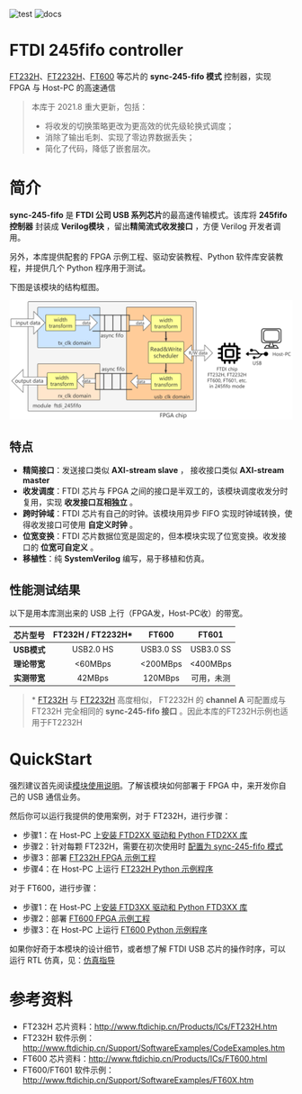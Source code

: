 ![test](https://img.shields.io/badge/test-passing-green.svg)
![docs](https://img.shields.io/badge/docs-passing-green.svg)

FTDI 245fifo controller
===========================
[FT232H](https://ftdichip.com/Products/ICs/FT232H.htm)、[FT2232H](https://ftdichip.com/Products/ICs/FT2232H.htm)、[FT600](https://ftdichip.com/Products/ICs/FT600.html) 等芯片的 **sync-245-fifo 模式** 控制器，实现 FPGA 与 Host-PC 的高速通信

> 本库于 2021.8 重大更新，包括：
>
> * 将收发的切换策略更改为更高效的优先级轮换式调度；
> * 消除了输出毛刺、实现了零边界数据丢失；
> * 简化了代码，降低了嵌套层次。

# 简介

**sync-245-fifo** 是 **FTDI 公司 USB 系列芯片**的最高速传输模式。该库将 **245fifo 控制器** 封装成 **Verilog模块** ，留出**精简流式收发接口** ，方便 Verilog 开发者调用。

另外，本库提供配套的 FPGA 示例工程、驱动安装教程、Python 软件库安装教程，并提供几个 Python 程序用于测试。

下图是该模块的结构框图。

![模块结构](./doc/structure.png)

## 特点

* **精简接口**：发送接口类似 **AXI-stream slave** ， 接收接口类似 **AXI-stream master**
* **收发调度**：FTDI 芯片与 FPGA 之间的接口是半双工的，该模块调度收发分时复用，实现 **收发接口互相独立** 。
* **跨时钟域**：FTDI 芯片有自己的时钟。该模块用异步 FIFO 实现时钟域转换，使得收发接口可使用 **自定义时钟** 。
* **位宽变换**：FTDI 芯片数据位宽是固定的，但本模块实现了位宽变换。收发接口的 **位宽可自定义** 。
* **移植性**：纯 **SystemVerilog** 编写，易于移植和仿真。

## 性能测试结果

以下是用本库测出来的 USB 上行（FPGA发，Host-PC收）的带宽。

| 芯片型号    | FT232H / FT2232H\*  |  FT600     | FT601      |
| :--------: | :------------:     |   :------:    | :--------: |
| **USB模式** | USB2.0 HS          |  USB3.0 SS     | USB3.0 SS  |
| **理论带宽** | <60MBps             |  <200MBps      | <400MBps  |
| **实测带宽** | 42MBps           |  120MBps       | 可用，未测 |

> \* [FT232H](https://ftdichip.com/Products/ICs/FT232H.htm) 与 [FT2232H](https://ftdichip.com/Products/ICs/FT2232H.htm) 高度相似， FT2232H 的 **channel A** 可配置成与 FT232H 完全相同的 **sync-245-fifo 接口** 。因此本库的FT232H示例也适用于FT2232H


# QuickStart

强烈建议首先阅读[模块使用说明](./doc/Verilog_module_usage.md)。了解该模块如何部署于 FPGA 中，来开发你自己的 USB 通信业务。

然后你可以运行我提供的使用案例，对于 FT232H，进行步骤：

* 步骤1：在 Host-PC 上[安装 FTD2XX 驱动和 Python FTD2XX 库](./doc/Python_FTD2XX_guide.md)
* 步骤2：针对每颗 FT232H，需要在初次使用时 [配置为 sync-245-fifo 模式](./doc/FT232H_config.md)
* 步骤3：部署 [FT232H FPGA 示例工程](./doc/FT232H_FPGA_project.md) 
* 步骤4：在 Host-PC 上运行 [FT232H Python 示例程序](./doc/FT232H_run_python.md)

对于 FT600，进行步骤：

* 步骤1：在 Host-PC 上[安装 FTD3XX 驱动和 Python FTD3XX 库](./doc/Python_FTD3XX_guide.md)
* 步骤2：部署 [FT600 FPGA 示例工程](./doc/FT600_FPGA_project.md) 
* 步骤3：在 Host-PC 上运行 [FT600 Python 示例程序](./doc/FT600_run_python.md)

如果你好奇于本模块的设计细节，或者想了解 FTDI USB 芯片的操作时序，可以运行 RTL 仿真，见：[仿真指导](./testbench)

# 参考资料

* FT232H 芯片资料：http://www.ftdichip.cn/Products/ICs/FT232H.htm
* FT232H 软件示例：http://www.ftdichip.cn/Support/SoftwareExamples/CodeExamples.htm
* FT600 芯片资料：http://www.ftdichip.cn/Products/ICs/FT600.html
* FT600/FT601 软件示例： http://www.ftdichip.cn/Support/SoftwareExamples/FT60X.htm
